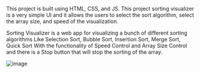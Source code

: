 This project is built using HTML, CSS, and JS. This project sorting visualizer is a very simple UI and it allows the users to select the sort algorithm, select the array size, and speed of the visualization.

Sorting Visualizer is a web app for visualizing a bunch of different sorting algorithms Like Selection Sort, Bubble Sort, Insertion Sort, Merge Sort, Quick Sort With the functionality of Speed Control and Array Size Control and there is a Stop button that will stop the sorting of the array.





![image](https://user-images.githubusercontent.com/114358114/192991870-793c4efd-845c-446c-b432-bf57188f3e4d.png)


